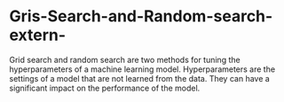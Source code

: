 # Gris-Search-and-Random-search-extern-
Grid search and random search are two methods for tuning the hyperparameters of a machine learning model. Hyperparameters are the settings of a model that are not learned from the data. They can have a significant impact on the performance of the model.
